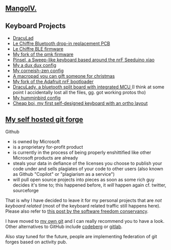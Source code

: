 ## [MangoIV.](https://mangoiv.com/about.html)

## Keyboard Projects

- [DracuLad](https://github.com/MangoIV/dracuLad)
- [Le Chiffre Bluetooth drop-in replacement PCB](https://github.com/MangoIV/le_chiff_ble)
- [Le Chiffre BLE firmware](https://github.com/MangoIV/le_chiff_ble_config)
- [My fork of the qmk firmware](https://github.com/MangoIV/qmk_firmware)
- [Pinsel, a Sweep-like keyboard based around the nrF Seeduino xiao](https://github.com/MangoIV/pinsel)
- [My a dux dux config](https://github.com/MangoIV/zmk-config-a_dux_dux)
- [My corneish-zen config](https://github.com/MangoIV/zmk-config-Corne-ish-Zen)
- [A macropad you can gift someone for christmas](https://github.com/MangoIV/christmas_board)
- [My fork of the Adafruit nrF bootloader](https://github.com/MangoIV/Adafruit_nRF52_Bootloader/tree/master)
- [DracuLady, a bluetooth split board with integrated MCU ](https://github.com/MangoIV/dracuLady)(I think at some point 
  I accidentally lost all the files, gg. got working protos tho)
- [My humminbird config](https://github.com/MangoIV/hummingbird-zmk-config)
- [Cheap boi, my first self-designed keyboard with an ortho layout](https://github.com/MangoIV/cheap_boi)

## [My self hosted git forge](https://git.mangoiv.com)

Github 
- is owned by Microsoft
- is a proprietary for-profit product
- is currently in the process of being properly enshittified like other Microsoft products are already
- steals your data in defiance of the licenses you choose to publish your code under and sells plagiates of your code to other users (also known as Github "Copilot" or "plagiarism as a service")
- will pull open source projects into pieces as soon as some rich guy decides it's time to; this happened before, it *will* happen again cf. twitter, sourceforge

That is why I have decided to leave it for my personal projects that are *not keyboard related* (most of the
keyboard related traffic still happens here). Please also refer to [this post by the software freedom conservancy](https://sfconservancy.org/GiveUpGitHub/).

I have moved to [my own git](https://git.mangoiv.com) and I can really recommend you to have a look. Other alternatives to GitHub include [codeberg](https://codeberg.org/) or [gitlab](https://gitlab.com/). 

Also stay tuned for the future, people are implementing federation of git forges based on activity pub.
